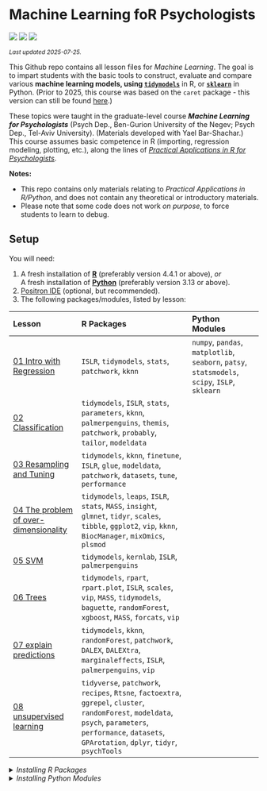 

# Machine Learning foR Psychologists

[![](https://img.shields.io/badge/Open%20Educational%20Resources-Compatable-brightgreen.png)](https://creativecommons.org/about/program-areas/education-oer/)
[![](https://img.shields.io/badge/CC-BY--NC%204.0-lightgray)](http://creativecommons.org/licenses/by-nc/4.0/)
![](https://img.shields.io/badge/Languages-R_&_Python-blue.png)

<sub>*Last updated 2025-07-25.*</sub>

This Github repo contains all lesson files for *Machine Learning*. The
goal is to impart students with the basic tools to construct, evaluate
and compare various **machine learning models, using
[`tidymodels`](https://www.tidymodels.org/)** in R, or
**[`sklearn`](https://scikit-learn.org/stable/)** in Python. (Prior to
2025, this course was based on the `caret` package - this version can
still be found
[here](https://github.com/mattansb/Machine-Learning-foR-Psychologists/tree/caret).)

These topics were taught in the graduate-level course ***Machine
Learning for Psychologists*** (Psych Dep., Ben-Gurion University of the
Negev; Psych Dep., Tel-Aviv University). (Materials developed with Yael
Bar-Shachar.) This course assumes basic competence in R (importing,
regression modeling, plotting, etc.), along the lines of [*Practical
Applications in R for
Psychologists*](https://github.com/mattansb/Practical-Applications-in-R-for-Psychologists).

**Notes:**

- This repo contains only materials relating to *Practical Applications
  in R/Python*, and does not contain any theoretical or introductory
  materials.
- Please note that some code does not work *on purpose*, to force
  students to learn to debug.

## Setup

You will need:

1.  A fresh installation of [**R**](https://cran.r-project.org/)
    (preferably version 4.4.1 or above), *or*  
    A fresh installation of
    [**Python**](https://www.python.org/downloads/) (preferably version
    3.13 or above).
2.  [Positron IDE](https://positron.posit.co/download.html) (optional,
    but recommended).
3.  The following packages/modules, listed by lesson:

| Lesson | R Packages | Python Modules |
|:---|:---|:---|
| [01 Intro with Regression](/01%20Intro%20with%20Regression) | `ISLR`, `tidymodels`, `stats`, `patchwork`, `kknn` | `numpy`, `pandas`, `matplotlib`, `seaborn`, `patsy`, `statsmodels`, `scipy`, `ISLP`, `sklearn` |
| [02 Classification](/02%20Classification) | `tidymodels`, `ISLR`, `stats`, `parameters`, `kknn`, `palmerpenguins`, `themis`, `patchwork`, `probably`, `tailor`, `modeldata` |  |
| [03 Resampling and Tuning](/03%20Resampling%20and%20Tuning) | `tidymodels`, `kknn`, `finetune`, `ISLR`, `glue`, `modeldata`, `patchwork`, `datasets`, `tune`, `performance` |  |
| [04 The problem of over-dimensionality](/04%20The%20problem%20of%20over-dimensionality) | `tidymodels`, `leaps`, `ISLR`, `stats`, `MASS`, `insight`, `glmnet`, `tidyr`, `scales`, `tibble`, `ggplot2`, `vip`, `kknn`, `BiocManager`, `mixOmics`, `plsmod` |  |
| [05 SVM](/05%20SVM) | `tidymodels`, `kernlab`, `ISLR`, `palmerpenguins` |  |
| [06 Trees](/06%20Trees) | `tidymodels`, `rpart`, `rpart.plot`, `ISLR`, `scales`, `vip`, `MASS`, `tidymodels`, `baguette`, `randomForest`, `xgboost`, `MASS`, `forcats`, `vip` |  |
| [07 explain predictions](/07%20explain%20predictions) | `tidymodels`, `kknn`, `randomForest`, `patchwork`, `DALEX`, `DALEXtra`, `marginaleffects`, `ISLR`, `palmerpenguins`, `vip` |  |
| [08 unsupervised learning](/08%20unsupervised%20learning) | `tidyverse`, `patchwork`, `recipes`, `Rtsne`, `factoextra`, `ggrepel`, `cluster`, `randomForest`, `modeldata`, `psych`, `parameters`, `performance`, `datasets`, `GPArotation`, `dplyr`, `tidyr`, `psychTools` |  |

<details>
<summary>
<i>Installing R Packages</i>
</summary>

You can install all the R packages used by running:

    # in alphabetical order:

    pak::pak(
      c(

        "cran::BiocManager" # 1.30.25
        "cran::DALEX" # 2.4.3
        "cran::DALEXtra" # 2.3.0
        "cran::GPArotation" # 2024.3-1
        "cran::ISLR" # 1.4
        "cran::MASS" # 7.3-60.2
        "cran::Rtsne" # 0.17
        "cran::baguette" # 1.1.0
        "cran::cluster" # 2.1.6
        "cran::dplyr" # 1.1.4
        "cran::factoextra" # 1.0.7
        "cran::finetune" # 1.2.0
        "cran::forcats" # 1.0.0
        "cran::ggplot2" # 3.5.1
        "cran::ggrepel" # 0.9.6
        "cran::glmnet" # 4.1-8
        "cran::glue" # 1.8.0
        "cran::insight" # 1.3.1
        "cran::kernlab" # 0.9-33
        "cran::kknn" # 1.3.1
        "cran::leaps" # 3.2
        "github::vincentarelbundock/marginaleffects" # 0.26.0.3
        "bioc::mixOmics" # 6.30.0
        "cran::modeldata" # 1.4.0
        "cran::palmerpenguins" # 0.1.1
        "parameters" # 0.26.0.1
        "cran::patchwork" # 1.3.0
        "cran::performance" # 0.14.0
        "cran::plsmod" # 1.0.0
        "cran::probably" # 1.0.3
        "cran::psych" # 2.4.12
        "cran::psychTools" # 2.4.3
        "cran::randomForest" # 4.7-1.2
        "github::tidymodels/recipes" # 1.3.1.9000
        "cran::rpart" # 4.1.23
        "cran::rpart.plot" # 3.1.2
        "cran::scales" # 1.3.0
        "github::tidymodels/tailor" # 0.0.0.9002
        "cran::themis" # 1.0.3
        "cran::tibble" # 3.2.1
        "cran::tidymodels" # 1.2.0
        "cran::tidyr" # 1.3.1
        "cran::tidyverse" # 2.0.0
        "github::tidymodels/tune" # 1.3.0.9001
        "cran::vip" # 0.4.1
        "cran::xgboost" # 1.7.8.1

      )
    )

</details>
<details>
<summary>
<i>Installing Python Modules</i>
</summary>

You can install all the Python modules used by saving a
`requirements.txt` file:

    ISLP>=0.4.0
    matplotlib>=3.10.3
    numpy>=2.3.1
    pandas>=2.3.0
    patsy>=1.0.1
    scipy>=1.16.0
    seaborn>=0.13.2
    sklearn>=NA
    statsmodels>=0.14.5

And then running

    pip install -r requirements.txt

</details>
